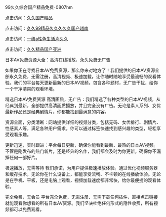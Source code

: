 99久久综合国产精品免费-0807hm

点击访问：<a href="https://heiliaoow5kzm.pages.dev">久久国产精品</a>

点击访问：<a href="https://heiliaoll4qsx.pages.dev">久久99精品久久久久久国产越南</a>

点击访问：<a href="https://heiliao2dmwwy.pages.dev">一级a性色生活片久久</a>

点击访问：<a href="https://heiliaowt0d7p.pages.dev">久久精品国产亚洲</a>

日本AV免费资源大全：高清在线播放，永久免费无广告

如果你正在寻找日本AV免费资源，那么你来对地方了！我们提供的日本AV资源全部永久免费，无需注册，高清视频、极速加载，让你随时随地享受最流畅的观看体验。我们的平台每天更新最新的日本AV视频，包含各种题材，无广告干扰，给你一个干净清爽的观看环境。

精选日本AV免费资源
高清画质，无广告：我们精选了各种类型的日本AV视频，从经典到最新，全部提供高清画质播放，并且完全没有广告。无论是素人系列、女优最新作品还是经典剧情片，你都能找到最满意的内容。

资源全面，分类清晰：网站提供详细的视频分类，包括无码、女优排行、剧情片、性感素人等，满足各种用户需求。你可以通过标签快速找到感兴趣的类型，轻松享受观看乐趣。

更新迅速，实时跟进：平台每日更新，确保你能看到最新、最热的日本AV视频。不管是刚发布的热门新片，还是经典的名作，我们都会及时为你更新，确保你不漏掉任何一部好片。

极速播放，无需等待
我们承诺，为用户提供极速播放体验。通过优化视频服务器和缓存技术，无论你在什么设备上，都能享受流畅、不卡顿的在线播放体验。无论是在手机、平板，还是电脑上观看，视频加载速度都非常快，给你最便捷的观看体验。

完全免费，无会员
平台完全免费，无需注册、无需下载任何插件，直接点击链接就能观看你想看的所有日本AV资源。我们坚决杜绝任何形式的隐性收费，所有视频都可以免费观看。
<span style="display:none;">[Canonical link](）</span>
